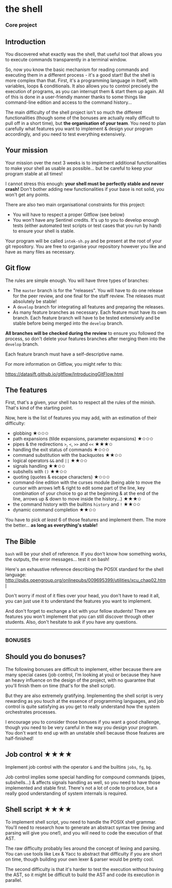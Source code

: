 # the shell
### Core project

## Introduction
You discovered what exactly was the shell, that useful tool that allows you to execute commands transparently in a terminal window.

So, now you know the basic mechanism for reading commands and executing them in a different process - it's a good start! But the shell is more complex than that. First, it's a programming language in itself, with variables, loops & conditionals. It also allows you to control precisely the execution of programs, as you can interrupt them & start them up again. All of this is done in a user-friendly manner thanks to some things like command-line edition and access to the command history...

The main difficulty of the shell project isn't so much the different functionalities (though some of the bonuses are actually really difficult to pull off in a short time), but **the organisation of your team**. You need to plan carefully what features you want to implement & design your program accordingly, and you need to test everything extensively.

## Your mission
Your mission over the next 3 weeks is to implement additional functionalities to make your shell as usable as possible... but be careful to keep your program stable at all times!

I cannot stress this enough: **your shell must be perfectly stable and never crash!** Don't bother adding new functionalities if your base is not solid, you won't get any points.

There are also two main organisational constraints for this project:

- You will have to respect a proper Gitflow (see below)
- You won't have any Sentinel credits. It's up to you to develop enough tests (either automated test scripts or test cases that you run by hand) to ensure your shell is stable.

Your program will be called `intek-sh.py` and be present at the root of your git repository. You are free to organise your repository however you like and have as many files as necessary.

## Git flow
The rules are simple enough. You will have three types of branches:

- The `master` branch is for the "releases". You will have to do one release for the peer review, and one final for the staff review. The releases must absolutely be stable!
- A `develop` branch for integrating all features and preparing the releases.
- As many feature branches as necessary. Each feature must have its own branch. Each feature branch will have to be tested extensively and be stable before being merged into the `develop` branch.

**All branches will be checked during the review** to ensure you followed the process, so don't delete your features branches after merging them into the `develop` branch.

Each feature branch must have a self-descriptive name.

For more information on Gitflow, you might refer to this:

https://datasift.github.io/gitflow/IntroducingGitFlow.html

## The features
First, that's a given, your shell has to respect all the rules of the minish. That's kind of the starting point.

Now, here is the list of features you may add, with an estimation of their difficulty:

- globbing ★✩✩✩
- path expansions (tilde expansions, parameter expansions) ★✩✩✩
- pipes & the redirections `>`, `<`, `>>` and `<<` ★★★✩
- handling the exit status of commands ★✩✩✩
- command substitution with the backquotes ★★✩✩
- logical operators `&&` and `||` ★★✩✩
- signals handling ★★✩✩
- subshells with `()` ★★✩✩
- quoting (quotes & escape characters) ★✩✩✩
- command-line edition with the curses module (being able to move the cursor with arrows left & right to edit some part of the line, key combination of your choice to go at the beginning & at the end of the line, arrows up & down to move inside the history...) ★★★✩
- the command history with the builtins `history` and `!` ★★✩✩
- dynamic command completion ★★✩✩

You have to pick *at least* 6 of those features and implement them. The more the better... **as long as everything's stable!**

## The Bible
`bash` will be your shell of reference. If you don't know how something works, the outputs, the error messages... test it on bash!

Here's an exhaustive reference describing the POSIX standard for the shell language: http://pubs.opengroup.org/onlinepubs/009695399/utilities/xcu_chap02.html

Don't worry if most of it flies over your head, you don't have to read it all, you can just use it to understand the features you want to implement.

And don't forget to exchange a lot with your fellow students! There are features you won't implement that you can still discover through other students. Also, don't hesitate to ask if you have any questions.

---

### BONUSES

## Should you do bonuses?
The following bonuses are difficult to implement, either because there are many special cases (job control, I'm looking at you) or because they have an heavy influence on the design of the project, with no guarantee that you'll finish them on time (that's for the shell script).

But they are also extremely gratifying. Implementing the shell script is very rewarding as you touch at the essence of programming languages, and job control is quite satisfying as you get to really understand how the system orchestrates processes.

I encourage you to consider those bonuses if you want a good challenge, though you need to be very careful in the way you design your program. You don't want to end up with an unstable shell because those features are half-finished!

## Job control ★★★★
Implement job control with the operator `&` and the builtins `jobs`, `fg`, `bg`.

Job control implies some special handling for compound commands (pipes, subshells...) & affects signals handling as well, so you need to have those implemented and stable first. There's not a lot of code to produce, but a really good understanding of system internals is required.

## Shell script ★★★★
To implement shell script, you need to handle the POSIX shell grammar. You'll need to research how to generate an abstract syntax tree (lexing and parsing will give you one!), and you will need to code the execution of that AST.

The raw difficulty probably lies around the concept of lexing and parsing. You can use tools like Lex & Yacc to abstract that difficulty if you are short on time, though building your own lexer & parser would be pretty cool.

The second difficulty is that it's harder to test the execution without having the AST, so it might be difficult to build the AST and code its execution in parallel.
